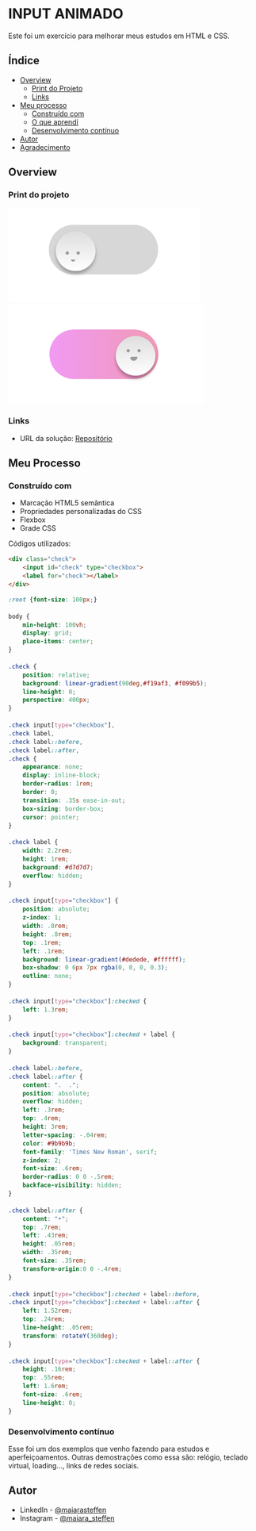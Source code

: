 # INPUT ANIMADO

Este foi um exercício para melhorar meus estudos em HTML e CSS. 

## Índice

- [Overview](#overview)
  - [Print do Projeto](#print-do-projeto)
  - [Links](#links)
- [Meu processo](#meu-processo)
  - [Construído com](#construído-com)
  - [O que aprendi](#o-que-aprendi)
  - [Desenvolvimento contínuo](#desenvolvimento-contínuo)
- [Autor](#autor)
- [Agradecimento](#agradecimento)

## Overview

### Print do projeto

![](./img/captura-input-off.png) ![](./img/captura-input-on.png)


### Links

- URL da solução: [Repositório](https://github.com/maiarasteffen/input-animado)

## Meu Processo

### Construído com

- Marcação HTML5 semântica
- Propriedades personalizadas do CSS
- Flexbox
- Grade CSS

Códigos utilizados:

```html
<div class="check">
    <input id="check" type="checkbox">
    <label for="check"></label>
</div>
```
```css
:root {font-size: 100px;}

body {
    min-height: 100vh;
    display: grid;
    place-items: center;
}

.check {
    position: relative;
    background: linear-gradient(90deg,#f19af3, #f099b5);
    line-height: 0;
    perspective: 400px;
}

.check input[type="checkbox"],
.check label,
.check label::before,
.check label::after,
.check {
    appearance: none;
    display: inline-block;
    border-radius: 1rem;
    border: 0;
    transition: .35s ease-in-out;
    box-sizing: border-box;
    cursor: pointer;
}

.check label {
    width: 2.2rem;
    height: 1rem;
    background: #d7d7d7;
    overflow: hidden;
}

.check input[type="checkbox"] {
    position: absolute;
    z-index: 1;
    width: .8rem;
    height: .8rem;
    top: .1rem;
    left: .1rem;
    background: linear-gradient(#dedede, #ffffff);
    box-shadow: 0 6px 7px rgba(0, 0, 0, 0.3);
    outline: none;
}

.check input[type="checkbox"]:checked {
    left: 1.3rem;
}

.check input[type="checkbox"]:checked + label {
    background: transparent;
}

.check label::before,
.check label::after {
    content: ".  .";
    position: absolute;
    overflow: hidden;
    left: .3rem;
    top: .4rem;
    height: 3rem;
    letter-spacing: -.04rem;
    color: #9b9b9b;
    font-family: 'Times New Roman', serif;
    z-index: 2;
    font-size: .6rem;
    border-radius: 0 0 -.5rem;
    backface-visibility: hidden;
}

.check label::after {
    content: "•";
    top: .7rem;
    left: .43rem;
    height: .05rem;
    width: .35rem;
    font-size: .35rem;
    transform-origin:0 0 -.4rem;
}

.check input[type="checkbox"]:checked + label::before,
.check input[type="checkbox"]:checked + label::after {
    left: 1.52rem;
    top: .24rem;
    line-height: .05rem;
    transform: rotateY(360deg);
}

.check input[type="checkbox"]:checked + label::after {
    height: .16rem;
    top: .55rem;
    left: 1.6rem;
    font-size: .6rem;
    line-height: 0;
}

```

### Desenvolvimento contínuo

Esse foi um dos exemplos que venho fazendo para estudos e aperfeiçoamentos. Outras demostrações como essa são: relógio, teclado virtual, loading..., links de redes sociais.

## Autor

- LinkedIn - [@maiarasteffen](https://www.linkedin.com/in/maiara-steffen/)
- Instagram - [@maiara_steffen](https://www.instagram.com/maiara_steffen/)
